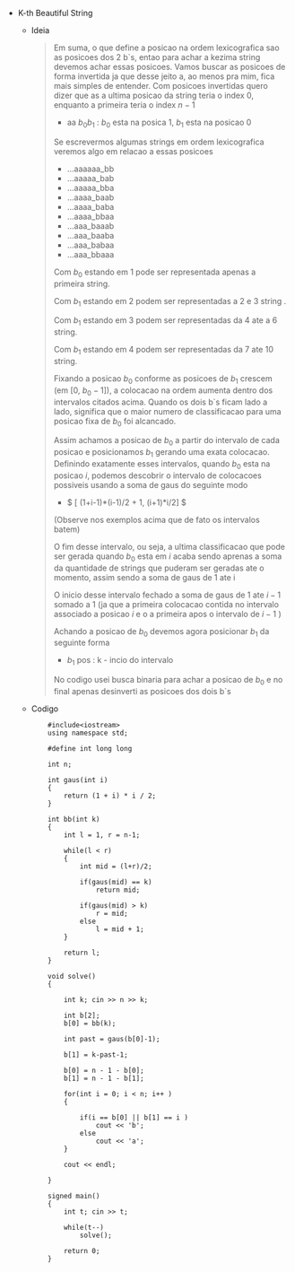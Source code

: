 - K-th Beautiful String 
    - Ideia
        > Em suma, o que define a posicao na ordem lexicografica sao as posicoes dos 2 b`s, entao para achar a kezima string devemos achar essas posicoes. Vamos buscar as posicoes de forma invertida ja que desse jeito a, ao menos pra mim, fica mais simples de entender. Com posicoes invertidas quero dizer que as a ultima posicao da string teria o index 0, enquanto a primeira teria o index $n-1$
        > - aa $b_0b_1$  :  $b_0$ esta na posica 1, $b_1$ esta na posicao 0 
        >
        > Se escrevermos algumas strings em ordem lexicografica veremos algo em relacao a essas posicoes
        > - ...aaaaaa_bb 
        > - ...aaaaa_bab
        > - ...aaaaa_bba
        > - ...aaaa_baab
        > - ...aaaa_baba
        > - ...aaaa_bbaa
        > - ...aaa_baaab
        > - ...aaa_baaba
        > - ...aaa_babaa
        > - ...aaa_bbaaa
        > 
        > Com $b_0$ estando em 1 pode ser representada apenas a primeira string.
        >
        > Com $b_1$ estando em 2 podem ser representadas a 2 e 3 string .
        >
        > Com $b_1$ estando em 3 podem ser representadas da 4 ate a 6 string.
        >
        > Com $b_1$ estando em 4 podem ser representadas da 7 ate 10 string.
        > 
        > Fixando a posicao $b_0$ conforme as posicoes de $b_1$ crescem (em [0, $b_0-1$]), a colocacao na ordem aumenta dentro dos intervalos citados acima. Quando os dois b`s ficam lado a lado, significa que o maior numero de classificacao para uma posicao fixa de $b_0$ foi alcancado.
        >
        > Assim achamos a posicao de $b_0$ a partir do intervalo de cada posicao e posicionamos $b_1$ gerando uma exata colocacao. Definindo exatamente esses intervalos, quando $b_0$ esta na posicao $i$, podemos descobrir o intervalo de colocacoes possiveis usando a soma de gaus do seguinte modo
        >
        > - $ [ (1+i-1)*(i-1)/2 + 1, (i+1)*i/2] $
        >
        > (Observe nos exemplos acima que de fato os intervalos batem)
        >
        > O fim desse intervalo, ou seja, a ultima classificacao que pode ser gerada quando $b_0$ esta em $i$ acaba sendo aprenas a soma da quantidade de strings que puderam ser geradas ate o momento, assim sendo a soma de gaus de 1 ate i
        >
        > O inicio desse intervalo fechado a soma de gaus de 1 ate $i-1$ somado a 1 (ja que a primeira colocacao contida no intervalo associado a posicao $i$ e o a primeira apos o intervalo de $i-1$ )
        >
        > Achando a posicao de $b_0$ devemos agora posicionar $b_1$ da seguinte forma
        >
        >   - $b_1$ pos : k - incio do intervalo
        >
        > No codigo usei busca binaria para achar a posicao de $b_0$ e no final apenas desinverti as posicoes dos dois b`s

    - Codigo
        ```
            #include<iostream>
            using namespace std;

            #define int long long

            int n; 

            int gaus(int i)
            {
                return (1 + i) * i / 2;
            }

            int bb(int k)
            {
                int l = 1, r = n-1;

                while(l < r)
                {
                    int mid = (l+r)/2;

                    if(gaus(mid) == k)
                        return mid;
                    
                    if(gaus(mid) > k)
                        r = mid;
                    else
                        l = mid + 1;
                }

                return l;
            }

            void solve()
            {

                int k; cin >> n >> k;

                int b[2];
                b[0] = bb(k);

                int past = gaus(b[0]-1);

                b[1] = k-past-1;

                b[0] = n - 1 - b[0];
                b[1] = n - 1 - b[1];

                for(int i = 0; i < n; i++ )
                {

                    if(i == b[0] || b[1] == i )
                        cout << 'b';
                    else 
                        cout << 'a';
                }

                cout << endl;

            }

            signed main()
            {
                int t; cin >> t;

                while(t--)
                    solve();

                return 0;
            }
        ```